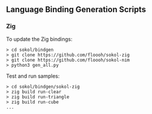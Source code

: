## Language Binding Generation Scripts

### Zig

To update the Zig bindings:

```
> cd sokol/bindgen
> git clone https://github.com/floooh/sokol-zig
> git clone https://github.com/floooh/sokol-nim
> python3 gen_all.py
```

Test and run samples:

```
> cd sokol/bindgen/sokol-zig
> zig build run-clear
> zig build run-triangle
> zig build run-cube
...
```
